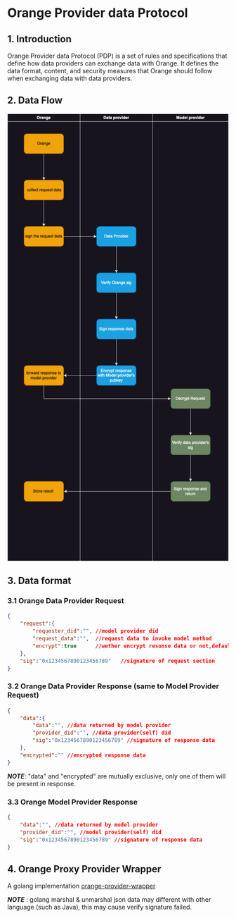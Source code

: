 # Orange Provider data Protocol

## 1. Introduction
Orange Provider data Protocol (PDP) is a set of rules and specifications that define how data providers can exchange data with Orange. It defines the data format, content, and security measures that Orange should follow when exchanging data with data providers.

## 2. Data Flow

![procedule](./images/prcedule.png)


## 3. Data format

### 3.1 Orange Data Provider Request
```json
{
    "request":{
        "requester_did":"", //model provider did
        "request_data":"",  //request data to invoke model method
        "encrypt":true      //wether encrypt resonse data or not,default true
    },
    "sig":"0x1234567890123456789"   //signature of request section
}

```

### 3.2 Orange Data Provider Response (same to Model Provider Request)

```json
{
    "data":{
        "data":"", //data returned by model provider
        "provider_did":"", //data provider(self) did
        "sig":"0x1234567890123456789" //signature of response data
    },
    "encrypted":"" //encrypted response data
}
```
***NOTE***: "data" and "encrypted" are mutually exclusive, only one of them will be present in response.

### 3.3 Orange Model Provider Response 
```json
{
    "data":"", //data returned by model provider
    "provider_did":"", //model provider(self) did
    "sig":"0x1234567890123456789" //signature of response data
}
```
## 4. Orange Proxy Provider Wrapper
A golang implementation 
[orange-provider-wrapper](https://github.com/orange-protocol/orange-provider-wrapper)

***NOTE*** : golang marshal & unmarshal json data may different with other language (such as Java), this may cause verify signature failed.